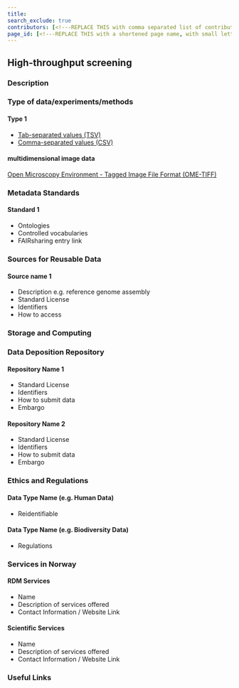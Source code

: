 ```yaml
---
title: 
search_exclude: true
contributors: [<!---REPLACE THIS with comma separated list of contributors--->]
page_id: [<!---REPLACE THIS with a shortened page name, with small letters and spaces, or an acronym in capital and small letters--->]
---
```


## High-throughput screening

### Description


### Type of data/experiments/methods
#### Type 1
- [Tab-separated values (TSV)](https://fairsharing.org/bsg-s001547)
- [Comma-separated values (CSV)](https://fairsharing.org/bsg-s001546)

#### multidimensional image data
[Open Microscopy Environment - Tagged Image File Format (OME-TIFF)](https://fairsharing.org/bsg-s000537)

### Metadata Standards
#### Standard 1
- Ontologies
- Controlled vocabularies
- FAIRsharing entry link

### Sources for Reusable Data
#### Source name 1 
- Description e.g. reference genome assembly
- Standard License
- Identifiers
- How to access

### Storage and Computing
<!--Add information about e.g. NeLS-->

### Data Deposition Repository

#### Repository Name 1
- Standard License
- Identifiers
- How to submit data
- Embargo

#### Repository Name 2
- Standard License
- Identifiers
- How to submit data
- Embargo

### Ethics and Regulations
<!--Add information about laws and policies in Norway for relevant data types-->
#### Data Type Name (e.g. Human Data) 
- Reidentifiable

#### Data Type Name (e.g. Biodiversity Data) 
- Regulations

### Services in Norway
<!--Add one line description-->
#### RDM Services
- Name
- Description of services offered
- Contact Information / Website Link

#### Scientific Services
- Name
- Description of services offered
- Contact Information / Website Link

### Useful Links
<!--Add a list of relevant external/global tools-->
